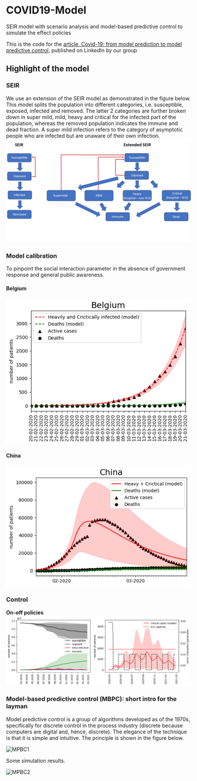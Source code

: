 # COVID19-Model
SEIR model with scenario analysis and model-based predictive control to simulate the effect policies

This is the code for the [article, Covid-19: from model prediction to model predictive control,](https://www.linkedin.com/pulse/covid-19-from-model-prediction-predictive-control-ingmar-nopens/?trackingId=4P5ydm8bSOmyUBkRFNRWxw%3D%3D) published on LinkedIn by our group


## Highlight of the model

### SEIR
We use an extension of the SEIR model as demonstrated in the figure below. This model splits the population into different categories, i.e. susceptible, exposed, infected and removed. The latter 2 categories are further broken down in super mild, mild, heavy and critical for the infected part of the population, whereas the removed population indicates the immune and dead fraction. A super mild infection refers to the category of asymptotic people who are infected but are unaware of their own infection.
![extendedSEIR](figs/extended_SEIR.jpeg)
### Model calibration
To pinpoint the social interaction parameter in the absence of government response and general public awareness.

#### Belgium

![belgium](figs/belgium.png)

#### China

![china](figs/china.png)

### Control

**On-off policies**
![on-off](figs/on-off.png)

### Model-based predictive control (MBPC): short intro for the layman
Model predictive control is a group of algorithms developed as of the 1970s, specifically for discrete control in the process industry (discrete because computers are digital and, hence, discrete). The elegance of the technique is that it is simple and intuitive. The principle is shown in the figure below.

![MPBC1](figs/MPBC2.png)

Some simulation results.

![MPBC2](figs/MPBC.png)